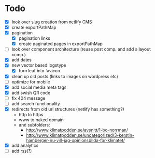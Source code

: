 # Todo

- [x] look over slug creation from netlify CMS
- [x] create exportPathMap
- [x] pagination
  - [x] pagination links
  - [x] create paginated pages in exportPathMap
- [ ] look over component architecture (reuse post comp. and add a layout comp.)
- [x] add dates
- [x] new vector based logotype
  - [x] turn leaf into favicon
- [x] clean up old posts (links to images on wordpress etc)
- [ ] optimize for mobile
- [x] add social media meta tags
- [x] add swish QR code
- [ ] fix 404 message
- [ ] add search functionality
- [x] redirects from old url structures (netlify has something?)
  - http to https
  - www to naked domain
  - and subfolders:
    - http://www.klimatpodden.se/avsnitt/1-bo-norrman/
    - http://www.klimatpodden.se/uncategorized/3-kerstin-hamberger-nu-vill-jag-opinionsbilda-for-klimatet/
- [x] add analytics
- [ ] add rss(?)
